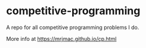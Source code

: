 # competitive-programming

A repo for all competitive programming problems I do.

More info at https://mrjmac.github.io/cp.html

